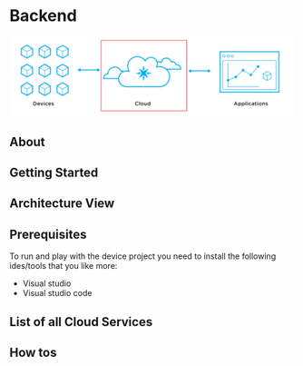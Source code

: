 # Backend

![Backend](./../images/BackendHeader.png)

## About

## Getting Started

## Architecture View

## Prerequisites

To run and play with the device project you need to install the following ides/tools that you like more:

* Visual studio
* Visual studio code

## List of all Cloud Services

## How tos
